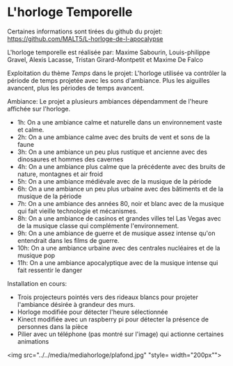 # L'horloge Temporelle

Certaines informations sont tirées du github du projet: https://github.com/MALT5/L-horloge-de-l-apocalypse


L'horloge temporelle est réalisée par:
Maxime Sabourin, Louis-philippe Gravel, Alexis Lacasse, Tristan Girard-Montpetit et Maxime De Falco


Exploitation du thème *Temps* dans le projet:
L'horloge utilisée va contrôler la période de temps projetée avec les sons d'ambiance. Plus les aiguilles avancent, plus les périodes de temps avancent.


Ambiance: Le projet a plusieurs ambiances dépendamment de l'heure affichée sur l'horloge. 
- 1h: On a une ambiance calme et naturelle dans un environnement vaste et calme.
- 2h: On a une ambiance calme avec des bruits de vent et sons de la faune
- 3h: On a une ambiance un peu plus rustique et ancienne avec des dinosaures et hommes des cavernes
- 4h: On a une ambiance plus calme que la précédente avec des bruits de nature, montagnes et air froid
- 5h: On a une ambiance médiévale avec de la musique de la période
- 6h: On a une ambiance un peu plus urbaine avec des bâtiments et de la musique de la période
- 7h: On a une ambiance des années 80, noir et blanc avec de la musique qui fait vieille technologie et mécanismes.
- 8h: On a une ambiance de casinos et grandes villes tel Las Vegas avec de la musique classe qui complémente l'environnement.
- 9h: On a une ambiance de guerre et de musique assez intense qu'on entendrait dans les films de guerre.
- 10h: On a une ambiance urbaine avec des centrales nucléaires et de la musique pop
- 11h: On a une ambiance apocalyptique avec de la musique intense qui fait ressentir le danger


Installation en cours:
- Trois projecteurs pointés vers des rideaux blancs pour projeter l'ambiance désirée à grandeur des murs.
- Horloge modifiée pour détecter l'heure sélectionnée
- Kinect modifiée avec un raspberry pi pour détecter la présence de personnes dans la pièce
- Pilier avec un téléphone (pas montré sur l'image) qui actionne certaines animations

<img src="../../media/mediahorloge/plafond.jpg" "style= width="200px""><img>
